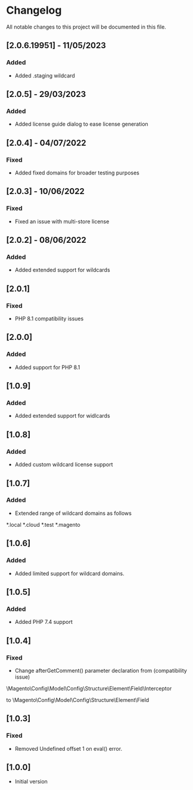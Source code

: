 # Changelog

All notable changes to this project will be documented in this file.

## [2.0.6.19951] - 11/05/2023

### Added

- Added .staging wildcard

## [2.0.5] - 29/03/2023

### Added

- Added license guide dialog to ease license generation

## [2.0.4] - 04/07/2022

### Fixed

- Added fixed domains for broader testing purposes

## [2.0.3] - 10/06/2022

### Fixed

- Fixed an issue with multi-store license 

## [2.0.2] - 08/06/2022

### Added

- Added extended support for wildcards

## [2.0.1]

### Fixed

- PHP 8.1 compatibility issues

## [2.0.0]

### Added

- Added support for PHP 8.1

## [1.0.9]

### Added

- Added extended support for widlcards

## [1.0.8]

### Added

- Added custom wildcard license support

## [1.0.7]

### Added

- Extended range of wildcard domains as follows

*.local
*.cloud
*.test
*.magento

## [1.0.6]

### Added

- Added limited support for wildcard domains.

## [1.0.5]

### Added

- Added PHP 7.4 support

## [1.0.4]

### Fixed

- Change afterGetComment() parameter declaration from (compatibility issue)

\Magento\Config\Model\Config\Structure\Element\Field\Interceptor

to \Magento\Config\Model\Config\Structure\Element\Field

## [1.0.3]

### Fixed

- Removed Undefined offset 1 on eval() error.

## [1.0.0]

- Initial version